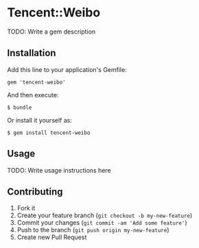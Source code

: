 # Tencent::Weibo

TODO: Write a gem description

## Installation

Add this line to your application's Gemfile:

    gem 'tencent-weibo'

And then execute:

    $ bundle

Or install it yourself as:

    $ gem install tencent-weibo

## Usage

TODO: Write usage instructions here

## Contributing

1. Fork it
2. Create your feature branch (`git checkout -b my-new-feature`)
3. Commit your changes (`git commit -am 'Add some feature'`)
4. Push to the branch (`git push origin my-new-feature`)
5. Create new Pull Request
